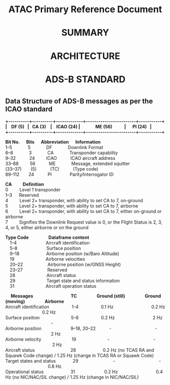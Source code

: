 <h1 align="center"> ATAC Primary Reference Document<h1>
<h1 align="center">SUMMARY<br><h1>
<h1 align="center">ARCHITECTURE<br><h1>
<h1 align="center">ADS-B STANDARD<br><h1>
<h2 align="left">Data Structure of ADS-B messages as per the ICAO standard<br></h2>
<p align="left">
<b>+----------+----------+-------------+------------------------+-----------+ <br>
| &ensp; DF (5) &nbsp;  | &nbsp; CA (3) &ensp; | &ensp; ICAO (24) | &ensp; &emsp; &emsp; ME (56) &emsp; &emsp; | &emsp; PI (24) &nbsp; | <br>
+----------+----------+-------------+------------------------+-----------+ </b><br>
</p>

<p align="left">
<b>Bit	No. &emsp; Bits &emsp; Abbreviation	&emsp; Information</b><br>
1–5		&emsp;&emsp;&emsp;    5			&emsp;&emsp;&emsp;      DF		&emsp;&emsp;&emsp;		Downlink Format<br>
6–8		&emsp;&emsp;&emsp;     3			&emsp;&emsp;&emsp;       CA		&emsp;&emsp;&emsp; 		Transponder capability<br>
9–32	&emsp;&emsp;&ensp;     24		&emsp;&emsp; 	    ICAO	&emsp;&emsp;&ensp; 		ICAO aircraft address<br>
33–88	&emsp;&emsp;     56		&emsp;&emsp;&ensp; 	    ME		&emsp;&emsp;&emsp; 		Message, extended squitter<br>
(33–37)	&emsp;&ensp;   (5)		&emsp;&emsp;&ensp; 	    (TC)	&emsp;&emsp;&ensp; 		(Type code)<br>
89–112	&emsp;&ensp;  24		&emsp;&emsp;&ensp; 	    PI		&emsp;&emsp;&emsp;&ensp; 		Parity/Interrogator ID<br>
</p>
<p align="left">
<b>CA	&emsp;&emsp;	Definition</b><br>
0		&emsp;&emsp;  Level 1 transponder<br>
1–3	&emsp;      	Reserved<br>
4		&emsp;&emsp;  Level 2+ transponder, with ability to set CA to 7, on-ground<br>
5		&emsp;&emsp;  Level 2+ transponder, with ability to set CA to 7, airborne<br>
6		&emsp;&emsp;  Level 2+ transponder, with ability to set CA to 7, either on-ground or airborne<br>
7		&emsp;&emsp;  Signifies the Downlink Request value is 0, or the Flight Status is 2, 3, 4, or 5, either airborne or on the ground<br>
</p>
<p align="left">
<b>Type Code	&emsp;&emsp;&emsp;&emsp;  Dataframe content</b><br>
&emsp;1–4		&emsp;&emsp;&emsp;&emsp;&emsp;&emsp;	    Aircraft identification<br>
&emsp;5–8		&emsp;&emsp;&emsp;&emsp;&emsp;&emsp;	    Surface position<br>
&emsp;9–18	&ensp;&emsp;&emsp;&emsp;&emsp;&emsp;	    Airborne position (w/Baro Altitude)<br>
&emsp;19		&ensp;&emsp;&emsp;&emsp;&emsp;&emsp;&emsp;	    Airborne velocities<br>
&emsp;20–22		&emsp;&emsp;&emsp;&emsp;&emsp;    Airborne position (w/GNSS Height)<br>
&emsp;23–27		&emsp;&emsp;&emsp;&emsp;&emsp;    Reserved<br>
&emsp;28			&ensp;&emsp;&emsp;&emsp;&emsp;&emsp;&emsp;    Aircraft status<br>
&emsp;29			&ensp;&emsp;&emsp;&emsp;&emsp;&emsp;&emsp;    Target state and status information<br>
&emsp;31			&ensp;&emsp;&emsp;&emsp;&emsp;&emsp;&emsp;    Aircraft operation status<br>
</p>
<p align="left">
<b>&emsp; Messages			&emsp;&emsp;&emsp;&emsp;&emsp;&emsp;&emsp;&emsp;     TC			&emsp;&emsp;&emsp;&emsp;    Ground (still)	&emsp;&emsp;&emsp;&emsp;	Ground (moving)	&emsp;&emsp;&emsp;&emsp;	Airborne</b><br>
Aircraft identification	&ensp;&emsp;&emsp;&emsp;&emsp;	1–4			&ensp;&emsp;&emsp;&emsp;&emsp;      0.1 Hz			&emsp;&emsp;&emsp;&emsp;&emsp;&emsp;&emsp;&emsp;	      0.2 Hz		&emsp;&emsp;&emsp;&emsp;&emsp;&emsp;&emsp;&emsp;		 0.2 Hz<br>
Surface position			&ensp;&emsp;&emsp;&emsp;&emsp;&emsp;&emsp;    5–8			&ensp;&emsp;&emsp;&emsp;&emsp;      0.2 Hz			&emsp;&emsp;&emsp;&emsp;&emsp;&emsp;&emsp;&emsp;	      2 Hz		&emsp;&emsp;&emsp;&emsp;&emsp;&emsp;&emsp;&emsp;&emsp;&emsp;		    -<br>
Airborne position				&emsp;&emsp;&emsp;&emsp;&emsp;&emsp;    9–18, 20–22		&ensp;&emsp;&emsp;  -				   &emsp;&emsp;&emsp;&emsp;&emsp;&emsp;&emsp;&emsp; &emsp;        -			&emsp;&emsp;&emsp;&emsp;&emsp;&emsp;&emsp;&emsp;&emsp;&emsp;		   2 Hz<br>
Airborne velocity			&nbsp;&emsp;&emsp;&emsp;&emsp;&emsp;&emsp;	    19			&emsp;&emsp;&emsp;&emsp;&emsp;&emsp;&ensp;	      -				  &emsp;&emsp;&emsp;&emsp;&emsp;&emsp;&emsp;&emsp; &emsp;         -			&emsp;&emsp;&emsp;&emsp;	&emsp;&emsp;&emsp;&emsp;&emsp;&emsp;	   2 Hz<br>
Aircraft status					&ensp;&emsp;&emsp;&emsp;&emsp;&emsp;&emsp;&emsp;    28			&emsp;&emsp;&emsp;&emsp;&emsp;&ensp;   0.2 Hz (no TCAS RA and Squawk Code change) / 1.25 Hz (change in TCAS RA or Squawk Code)<br>
Target states and status	&nbsp;&emsp;&emsp;&emsp;	29				&emsp;&emsp;&emsp;&emsp;&emsp;&emsp; &emsp;      -			 &emsp;&emsp;&emsp;&emsp;&emsp;&emsp;&emsp;&emsp; &emsp;           	-				&emsp;&emsp;&emsp;&emsp;&emsp;&emsp;&emsp;&emsp; &emsp;	    0.8 Hz<br>
Operational status			&ensp;&emsp;&emsp;&emsp;&emsp;&emsp;	  31		&emsp;&emsp;&emsp;&emsp;&emsp;&emsp;     0.2 Hz		&emsp;&emsp;&emsp;&emsp;&emsp;&emsp;&emsp;&emsp; 		0.4 Hz (no NIC/NAC/SIL change) / 1.25 Hz (change in NIC/NAC/SIL)<br>
</p>
